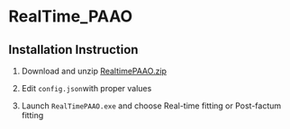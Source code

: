 # RealTime_PAAO

## Installation Instruction

1. Download and unzip [RealtimePAAO.zip](https://github.com/LZP-2020-1-0200/RealTime_PAAO/releases/latest/download/RealtimePAAO.zip)

2. Edit `config.json`with proper values

3. Launch `RealTimePAAO.exe` and choose Real-time fitting or Post-factum fitting
